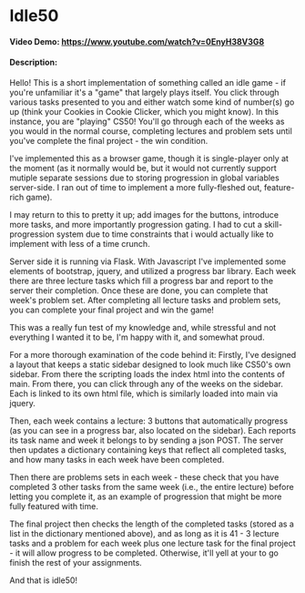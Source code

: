 # Idle50
#### Video Demo:  <https://www.youtube.com/watch?v=0EnyH38V3G8>
#### Description:
Hello! This is a short implementation of something called an idle game - if you're unfamiliar it's a "game" that largely plays itself. You click through various tasks presented to you and either
watch some kind of number(s) go up (think your Cookies in Cookie Clicker, which you might know). In this instance, you are "playing" CS50! You'll go through each of the weeks as you would
in the normal course, completing lectures and problem sets until you've complete the final project - the win condition.

I've implemented this as a browser game, though it is single-player only at the moment (as it normally would be, but it would not currently support mutiple separate sessions due to storing
progression in global variables server-side. I ran out of time to implement a more fully-fleshed out, feature-rich game).

I may return to this to pretty it up; add images for the buttons, introduce more tasks, and more importantly progression gating. I had to cut a skill-progression system due to time constraints that i would actually like to implement with less of a time crunch.

Server side it is running via Flask. With Javascript I've implemented some elements of bootstrap, jquery, and utilized a progress bar library. Each week there are three lecture tasks which fill a progress bar and report to the server their completion. Once these are done, you can complete that week's problem set. After completing all lecture tasks and problem sets, you can complete your final project and win the game!

This was a really fun test of my knowledge and, while stressful and not everything I wanted it to be, I'm happy with it, and somewhat proud.

For a more thorough examination of the code behind it:
Firstly, I've designed a layout that keeps a static sidebar designed to look much like CS50's own sidebar. From there the scripting loads the index html into the contents of main.
From there, you can click through any of the weeks on the sidebar. Each is linked to its own html file, which is similarly loaded into main via jquery.

Then, each week contains a lecture: 3 buttons that automatically progress (as you can see in a progress bar, also located on the sidebar). Each reports its task name and week it belongs to by sending a json POST. The server then updates a dictionary containing keys that reflect all completed tasks, and how many tasks in each week have been completed.

Then there are problems sets in each week - these check that you have completed 3 other tasks from the same week (i.e., the entire lecture) before letting you complete it, as an example of progression that might be more fully featured with time.

The final project then checks the length of the completed tasks (stored as a list in the dictionary mentioned above), and as long as it is 41 - 3 lecture tasks and a problem for each week plus one lecture task for the final project - it will allow progress to be completed. Otherwise, it'll yell at your to go finish the rest of your assignments.

And that is idle50!
